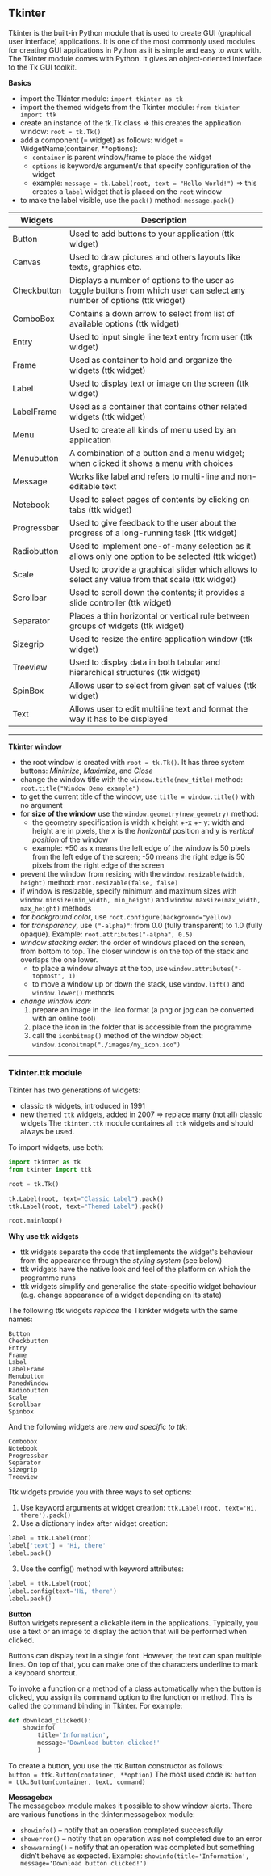 ## Tkinter

Tkinter is the built-in Python module that is used to create GUI (graphical user interface) applications. It is one of the most commonly used modules for creating GUI applications in Python as it is simple and easy to work with. The Tkinter module comes with Python. It gives an object-oriented interface to the Tk GUI toolkit.

**Basics**  
* import the Tkinter module: `import tkinter as tk`
* import the themed widgets from the Tkinter module: `from tkinter import ttk`
* create an instance of the tk.Tk class => this creates the application window: `root = tk.Tk()`
* add a component (= widget) as follows: widget = WidgetName(container, **options):
    * `container` is parent window/frame to place the widget
    * `options` is keyword/s argument/s that specify configuration of the widget
    * example: `message = tk.Label(root, text = "Hello World!")` => this creates a `label` widget that is placed on the `root` window
* to make the label visible, use the `pack()` method: `message.pack()`

Widgets | Description
------- | -----------
Button | Used to add buttons to your application (ttk widget)
Canvas | Used to draw pictures and others layouts like texts, graphics etc.
Checkbutton | Displays a number of options to the user as toggle buttons from which user can select any number of options (ttk widget)
ComboBox | Contains a down arrow to select from list of available options (ttk widget)
Entry | Used to input single line text entry from user (ttk widget)
Frame | Used as container to hold and organize the widgets (ttk widget)
Label | Used to display text or image on the screen (ttk widget)
LabelFrame | Used as a container that contains other related widgets (ttk widget)
Menu | Used to create all kinds of menu used by an application
Menubutton | A combination of a button and a menu widget; when clicked it shows a menu with choices
Message | Works like label and refers to multi-line and non-editable text
Notebook | Used to select pages of contents by clicking on tabs (ttk widget)
Progressbar | Used to give feedback to the user about the progress of a long-running task (ttk widget)
Radiobutton | Used to implement one-of-many selection as it allows only one option to be selected (ttk widget)
Scale | Used to provide a graphical slider which allows to select any value from that scale (ttk widget)
Scrollbar | Used to scroll down the contents; it provides a slide controller (ttk widget)
Separator | Places a thin horizontal or vertical rule between groups of widgets (ttk widget)
Sizegrip | Used to resize the entire application window (ttk widget)
Treeview | Used to display data in both tabular and hierarchical structures (ttk widget)
SpinBox | Allows user to select from given set of values (ttk widget)
Text | Allows user to edit multiline text and format the way it has to be displayed

---

**Tkinter window**  
* the root window is created with `root = tk.Tk()`. It has three system buttons: *Minimize*, *Maximize*, and *Close*
* change the window title with the `window.title(new_title)` method: `root.title("Window Demo example")`
* to get the current title of the window, use `title = window.title()` with no argument
* for **size of the window** use the `window.geometry(new_geometry)` method:
    * the geometry specification is width x height +-x +- y: width and height are in pixels, the x is the *horizontal* position and y is *vertical position* of the window
    * example: +50 as x means the left edge of the window is 50 pixels from the left edge of the screen; -50 means the right edge is 50 pixels from the right edge of the screen
* prevent the window from resizing with the `window.resizable(width, height)` method: `root.resizable(false, false)`
* if window is resizable, specify minimum and maximum sizes with `window.minsize(min_width, min_height)` and `window.maxsize(max_width, max_height)` methods
* for *background color*, use `root.configure(background="yellow)`
* for *transparency*, use `("-alpha)"`: from 0.0 (fully transparent) to 1.0 (fully opaque). Example: `root.attributes("-alpha", 0.5)`
* *window stacking order:* the order of windows placed on the screen, from bottom to top. The closer window is on the top of the stack and overlaps the one lower.
    * to place a window always at the top, use `window.attributes("-topmost", 1)`
    * to move a window up or down the stack, use `window.lift()` and `window.lower()` methods
* *change window icon:*
    1. prepare an image in the .ico format (a png or jpg can be converted with an online tool)
    2. place the icon in the folder that is accessible from the programme
    3. call the `iconbitmap()` method of the window object: `window.iconbitmap("./images/my_icon.ico")`
---

### Tkinter.ttk module
Tkinter has two generations of widgets:
* classic `tk` widgets, introduced in 1991
* new themed `ttk` widgets, added in 2007 => replace many (not all) classic widgets
The `tkinter.ttk` module containes all `ttk` widgets and should always be used.

To import widgets, use both:
```py
import tkinter as tk
from tkinter import ttk

root = tk.Tk()

tk.Label(root, text="Classic Label").pack()
ttk.Label(root, text="Themed Label").pack()

root.mainloop()
```

**Why use ttk widgets**  
* ttk widgets separate the code that implements the widget's behaviour from the appearance through the *styling system* (see below)
* ttk widgets have the native look and feel of the platform on which the programme runs
* ttk widgets simplify and generalise the state-specific widget behaviour (e.g. change appearance of a widget depending on its state)

The following ttk widgets *replace* the Tkinkter widgets with the same names:

    Button
    Checkbutton
    Entry
    Frame
    Label
    LabelFrame
    Menubutton
    PanedWindow
    Radiobutton
    Scale
    Scrollbar
    Spinbox

And the following widgets are *new and specific to ttk*:

    Combobox
    Notebook
    Progressbar
    Separator
    Sizegrip
    Treeview

Ttk widgets provide you with three ways to set options:
1. Use keyword arguments at widget creation: `ttk.Label(root, text='Hi, there').pack()`
2. Use a dictionary index after widget creation:
```py
label = ttk.Label(root)
label['text'] = 'Hi, there'
label.pack()
```
3. Use the config() method with keyword attributes:
```py
label = ttk.Label(root)
label.config(text='Hi, there')
label.pack()
```


**Button**  
Button widgets represent a clickable item in the applications. Typically, you use a text or an image to display the action that will be performed when clicked.

Buttons can display text in a single font. However, the text can span multiple lines. On top of that, you can make one of the characters underline to mark a keyboard shortcut.

To invoke a function or a method of a class automatically when the button is clicked, you assign its command option to the function or method. This is called the command binding in Tkinter. For example:  
```py
def download_clicked():
    showinfo(
        title='Information',
        message='Download button clicked!'
        )
```

To create a button, you use the ttk.Button constructor as follows:  
`button = ttk.Button(container, **option)` The most used code is: `button = ttk.Button(container, text, command)`  

**Messagebox**  
The messagebox module makes it possible to show window alerts. There are various functions in the tkinter.messagebox module: 
* `showinfo()` – notify that an operation completed successfully
* `showerror()` – notify that an operation was not completed due to an error
* `showwarning()` - notify that an operation was completed but something didn’t behave as expected.
Example:  `showinfo(title='Information', message='Download button clicked!')`

